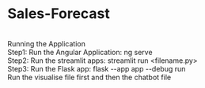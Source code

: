 # Sales-Forecast

<br>Running the Application
<br>Step1: Run the Angular Application: ng serve
<br>Step2: Run the streamlit apps: streamlit run <filename.py>
<br>Step3: Run the Flask app: flask --app app --debug run
<br>Run the visualise file first and then the chatbot file
